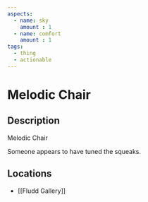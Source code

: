 ```yaml
---
aspects: 
  - name: sky
    amount : 1
  - name: comfort
    amount : 1
tags:
  - thing
  - actionable
---
```


# Melodic Chair

## Description
Melodic Chair

Someone appears to have tuned the squeaks.
## Locations
- [[Fludd Gallery]]